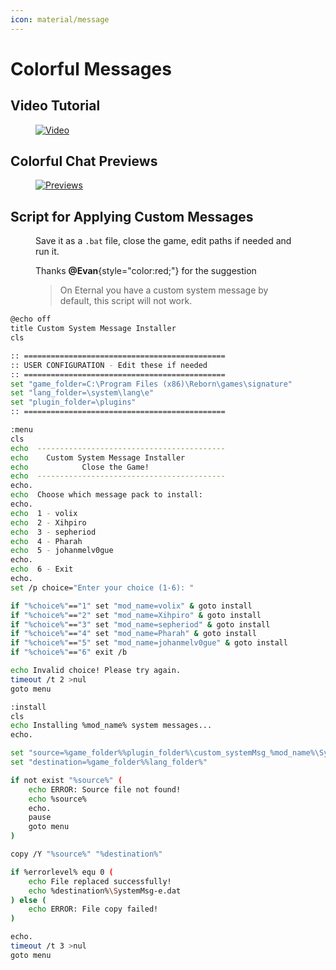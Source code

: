 ```yaml
---
icon: material/message
---
```



# Colorful Messages

## Video Tutorial

<figure markdown>

[![Video](https://i.postimg.cc/hGqy179r/undefined-Imgur-1.gif)](https://postimg.cc/v43tQT2g)

</figure>

## Colorful Chat Previews

<figure markdown>

[![Previews](https://i.postimg.cc/g234jkf6/Y1-Vr-PZK-Imgur.png)](https://postimg.cc/RWVwb9CM)

</figure>

## Script for Applying Custom Messages

<figure markdown>

Save it as a `.bat` file, close the game, edit paths if needed and run it.

Thanks **@Evan**{style="color:red;"} for the suggestion

> On Eternal you have a custom system message by default, this script will not work.

</figure>
    
```bash
@echo off
title Custom System Message Installer
cls

:: =============================================
:: USER CONFIGURATION - Edit these if needed
:: =============================================
set "game_folder=C:\Program Files (x86)\Reborn\games\signature"
set "lang_folder=\system\lang\e"
set "plugin_folder=\plugins"
:: =============================================

:menu
cls
echo  ------------------------------------------
echo    Custom System Message Installer
echo            Close the Game!
echo  ------------------------------------------
echo.
echo  Choose which message pack to install:
echo.
echo  1 - volix
echo  2 - Xihpiro
echo  3 - sepheriod
echo  4 - Pharah
echo  5 - johanmelv0gue
echo.
echo  6 - Exit
echo.
set /p choice="Enter your choice (1-6): "

if "%choice%"=="1" set "mod_name=volix" & goto install
if "%choice%"=="2" set "mod_name=Xihpiro" & goto install
if "%choice%"=="3" set "mod_name=sepheriod" & goto install
if "%choice%"=="4" set "mod_name=Pharah" & goto install
if "%choice%"=="5" set "mod_name=johanmelv0gue" & goto install
if "%choice%"=="6" exit /b

echo Invalid choice! Please try again.
timeout /t 2 >nul
goto menu

:install
cls
echo Installing %mod_name% system messages...
echo.

set "source=%game_folder%%plugin_folder%\custom_systemMsg_%mod_name%\SystemMsg-e.dat"
set "destination=%game_folder%%lang_folder%"

if not exist "%source%" (
    echo ERROR: Source file not found!
    echo %source%
    echo.
    pause
    goto menu
)

copy /Y "%source%" "%destination%"

if %errorlevel% equ 0 (
    echo File replaced successfully!
    echo %destination%\SystemMsg-e.dat
) else (
    echo ERROR: File copy failed!
)

echo.
timeout /t 3 >nul
goto menu
```
